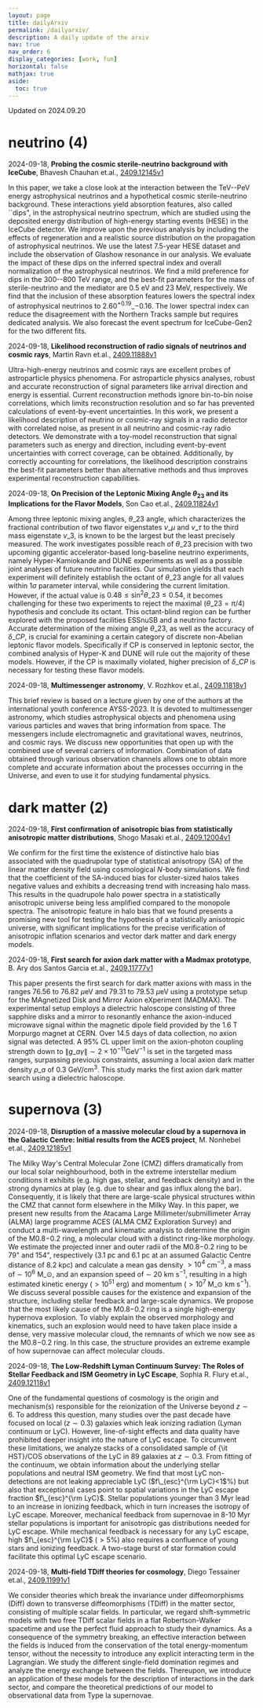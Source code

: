 ```yaml
---
layout: page
title: dailyArxiv
permalink: /dailyarxiv/
description: A daily update of the arxiv
nav: true
nav_order: 6
display_categories: [work, fun]
horizontal: false
mathjax: true
aside:
  toc: true
---
```


 Updated on 2024.09.20
# neutrino (4)

2024-09-18, **Probing the cosmic sterile-neutrino background with IceCube**, Bhavesh Chauhan et.al., [2409.12145v1](http://arxiv.org/abs/2409.12145v1)

 In this paper, we take a close look at the interaction between the TeV--PeV energy astrophysical neutrinos and a hypothetical cosmic sterile-neutrino background. These interactions yield absorption features, also called ``dips", in the astrophysical neutrino spectrum, which are studied using the deposited energy distribution of high-energy starting events (HESE) in the IceCube detector. We improve upon the previous analysis by including the effects of regeneration and a realistic source distribution on the propagation of astrophysical neutrinos. We use the latest 7.5-year HESE dataset and include the observation of Glashow resonance in our analysis. We evaluate the impact of these dips on the inferred spectral index and overall normalization of the astrophysical neutrinos. We find a mild preference for dips in the 300--800 TeV range, and the best-fit parameters for the mass of sterile-neutrino and the mediator are 0.5 eV and 23 MeV, respectively. We find that the inclusion of these absorption features lowers the spectral index of astrophysical neutrinos to $2.60^{+0.19}\_{-0.16}$. The lower spectral index can reduce the disagreement with the Northern Tracks sample but requires dedicated analysis. We also forecast the event spectrum for IceCube-Gen2 for the two different fits.

2024-09-18, **Likelihood reconstruction of radio signals of neutrinos and cosmic rays**, Martin Ravn et.al., [2409.11888v1](http://arxiv.org/abs/2409.11888v1)

 Ultra-high-energy neutrinos and cosmic rays are excellent probes of astroparticle physics phenomena. For astroparticle physics analyses, robust and accurate reconstruction of signal parameters like arrival direction and energy is essential. Current reconstruction methods ignore bin-to-bin noise correlations, which limits reconstruction resolution and so far has prevented calculations of event-by-event uncertainties. In this work, we present a likelihood description of neutrino or cosmic-ray signals in a radio detector with correlated noise, as present in all neutrino and cosmic-ray radio detectors. We demonstrate with a toy-model reconstruction that signal parameters such as energy and direction, including event-by-event uncertainties with correct coverage, can be obtained. Additionally, by correctly accounting for correlations, the likelihood description constrains the best-fit parameters better than alternative methods and thus improves experimental reconstruction capabilities.

2024-09-18, **On Precision of the Leptonic Mixing Angle $θ_{23}$ and its Implications for the Flavor Models**, Son Cao et.al., [2409.11824v1](http://arxiv.org/abs/2409.11824v1)

 Among three leptonic mixing angles, $\theta\_{23}$ angle, which characterizes the fractional contribution of two flavor eigenstates $\nu\_{\mu}$ and $\nu\_{\tau}$ to the third mass eigenstate $\nu\_3$, is known to be the largest but the least precisely measured. The work investigates possible reach of $\theta\_{23}$ precision with two upcoming gigantic accelerator-based long-baseline neutrino experiments, namely Hyper-Kamiokande and DUNE experiments as well as a possible joint analyses of future neutrino facilities. Our simulation yields that each experiment will definitely establish the octant of $\theta\_{23}$ angle for all values within 1$\sigma$ parameter interval, while considering the current limitation. However, if the actual value is $0.48\leq \sin^2\theta\_{23}\leq 0.54$, it becomes challenging for these two experiments to reject the maximal ($\theta\_{23}=\pi/4$) hypothesis and conclude its octant. This octant-blind region can be further explored with the proposed facilities ESSnuSB and a neutrino factory. Accurate determination of the mixing angle $\theta\_{23}$, as well as the accuracy of $\delta\_{CP}$, is crucial for examining a certain category of discrete non-Abelian leptonic flavor models. Specifically if CP is conserved in leptonic sector, the combined analysis of Hyper-K and DUNE will rule out the majority of these models. However, if the CP is maximally violated, higher precision of $\delta\_{CP}$ is necessary for testing these flavor models.

2024-09-18, **Multimessenger astronomy**, V. Rozhkov et.al., [2409.11818v1](http://arxiv.org/abs/2409.11818v1)

 This brief review is based on a lecture given by one of the authors at the international youth conference AYSS-2023. It is devoted to multimessenger astronomy, which studies astrophysical objects and phenomena using various particles and waves that bring information from space. The messengers include electromagnetic and gravitational waves, neutrinos, and cosmic rays. We discuss new opportunities that open up with the combined use of several carriers of information. Combination of data obtained through various observation channels allows one to obtain more complete and accurate information about the processes occurring in the Universe, and even to use it for studying fundamental physics.

# dark matter (2)

2024-09-18, **First confirmation of anisotropic bias from statistically anisotropic matter distributions**, Shogo Masaki et.al., [2409.12004v1](http://arxiv.org/abs/2409.12004v1)

 We confirm for the first time the existence of distinctive halo bias associated with the quadrupolar type of statistical anisotropy (SA) of the linear matter density field using cosmological $N$-body simulations. We find that the coefficient of the SA-induced bias for cluster-sized halos takes negative values and exhibits a decreasing trend with increasing halo mass. This results in the quadrupole halo power spectra in a statistically anisotropic universe being less amplified compared to the monopole spectra. The anisotropic feature in halo bias that we found presents a promising new tool for testing the hypothesis of a statistically anisotropic universe, with significant implications for the precise verification of anisotropic inflation scenarios and vector dark matter and dark energy models.

2024-09-18, **First search for axion dark matter with a Madmax prototype**, B. Ary dos Santos Garcia et.al., [2409.11777v1](http://arxiv.org/abs/2409.11777v1)

 This paper presents the first search for dark matter axions with mass in the ranges 76.56 to 76.82 $\mu$eV and 79.31 to 79.53 $\mu$eV using a prototype setup for the MAgnetized Disk and Mirror Axion eXperiment (MADMAX). The experimental setup employs a dielectric haloscope consisting of three sapphire disks and a mirror to resonantly enhance the axion-induced microwave signal within the magnetic dipole field provided by the 1.6 T Morpurgo magnet at CERN. Over 14.5 days of data collection, no axion signal was detected. A 95% CL upper limit on the axion-photon coupling strength down to $\|g\_{a\gamma}\| \sim 2 \times 10^{-11} \mathrm{GeV}^{-1}$ is set in the targeted mass ranges, surpassing previous constraints, assuming a local axion dark matter density $\rho\_{a}$ of $0.3~\mathrm{GeV}/\mathrm{cm}^3$. This study marks the first axion dark matter search using a dielectric haloscope.

# supernova (3)

2024-09-18, **Disruption of a massive molecular cloud by a supernova in the Galactic Centre: Initial results from the ACES project**, M. Nonhebel et.al., [2409.12185v1](http://arxiv.org/abs/2409.12185v1)

 The Milky Way's Central Molecular Zone (CMZ) differs dramatically from our local solar neighbourhood, both in the extreme interstellar medium conditions it exhibits (e.g. high gas, stellar, and feedback density) and in the strong dynamics at play (e.g. due to shear and gas influx along the bar). Consequently, it is likely that there are large-scale physical structures within the CMZ that cannot form elsewhere in the Milky Way. In this paper, we present new results from the Atacama Large Millimeter/submillimeter Array (ALMA) large programme ACES (ALMA CMZ Exploration Survey) and conduct a multi-wavelength and kinematic analysis to determine the origin of the M0.8$-$0.2 ring, a molecular cloud with a distinct ring-like morphology. We estimate the projected inner and outer radii of the M0.8$-$0.2 ring to be 79" and 154", respectively (3.1 pc and 6.1 pc at an assumed Galactic Centre distance of 8.2 kpc) and calculate a mean gas density $> 10^{4}$ cm$^{-3}$, a mass of $\sim$ $10^6$ M$\_\odot$, and an expansion speed of $\sim$ 20 km s$^{-1}$, resulting in a high estimated kinetic energy ($> 10^{51}$ erg) and momentum ($> 10^7$ M$\_\odot$ km s$^{-1}$). We discuss several possible causes for the existence and expansion of the structure, including stellar feedback and large-scale dynamics. We propose that the most likely cause of the M0.8$-$0.2 ring is a single high-energy hypernova explosion. To viably explain the observed morphology and kinematics, such an explosion would need to have taken place inside a dense, very massive molecular cloud, the remnants of which we now see as the M0.8$-$0.2 ring. In this case, the structure provides an extreme example of how supernovae can affect molecular clouds.

2024-09-18, **The Low-Redshift Lyman Continuum Survey: The Roles of Stellar Feedback and ISM Geometry in LyC Escape**, Sophia R. Flury et.al., [2409.12118v1](http://arxiv.org/abs/2409.12118v1)

 One of the fundamental questions of cosmology is the origin and mechanism(s) responsible for the reionization of the Universe beyond $z\sim6$. To address this question, many studies over the past decade have focused on local ($z\sim0.3$) galaxies which leak ionizing radiation (Lyman continuum or LyC). However, line-of-sight effects and data quality have prohibited deeper insight into the nature of LyC escape. To circumvent these limitations, we analyze stacks of a consolidated sample of {\it HST}/COS observations of the LyC in 89 galaxies at $z\sim0.3$. From fitting of the continuum, we obtain information about the underlying stellar populations and neutral ISM geometry. We find that most LyC non-detections are not leaking appreciable LyC ($f\_{esc}^{\rm LyC}<1$\%) but also that exceptional cases point to spatial variations in the LyC escape fraction $f\_{esc}^{\rm LyC}$. Stellar populations younger than 3 Myr lead to an increase in ionizing feedback, which in turn increases the isotropy of LyC escape. Moreover, mechanical feedback from supernovae in 8-10 Myr stellar populations is important for anisotropic gas distributions needed for LyC escape. While mechanical feedback is necessary for any LyC escape, high $f\_{esc}^{\rm LyC}$ ($>5$\%) also requires a confluence of young stars and ionizing feedback. A two-stage burst of star formation could facilitate this optimal LyC escape scenario.

2024-09-18, **Multi-field TDiff theories for cosmology**, Diego Tessainer et.al., [2409.11991v1](http://arxiv.org/abs/2409.11991v1)

 We consider theories which break the invariance under diffeomorphisms (Diff) down to transverse diffeomorphisms (TDiff) in the matter sector, consisting of multiple scalar fields. In particular, we regard shift-symmetric models with two free TDiff scalar fields in a flat Robertson-Walker spacetime and use the perfect fluid approach to study their dynamics. As a consequence of the symmetry breaking, an effective interaction between the fields is induced from the conservation of the total energy-momentum tensor, without the necessity to introduce any explicit interacting term in the Lagrangian. We study the different single-field domination regimes and analyze the energy exchange between the fields. Thereupon, we introduce an application of these models for the description of interactions in the dark sector, and compare the theoretical predictions of our model to observational data from Type Ia supernovae.

